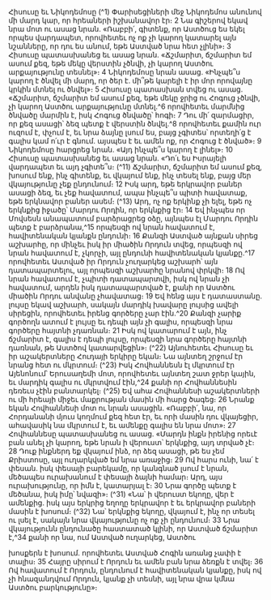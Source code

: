 
Հիսուսը եւ Նիկոդեմոսը
(^1) Փարիսեցիների մեջ Նիկոդեմոս անունով մի մարդ կար, որ հրեաների իշխանավոր էր։ 2 Նա գիշերով եկավ նրա մոտ
ու ասաց նրան. «Ռաբբի՛, գիտենք, որ Աստծուց ես եկել որպես վարդապետ, որովհետեւ ոչ ոք չի կարող կատարել այն
նշանները, որ դու ես անում, եթե Աստված նրա հետ չլինի»։ 3 Հիսուսը պատասխանեց եւ ասաց նրան. «Ճշմարիտ,
ճշմարիտ եմ ասում քեզ, եթե մեկը վերստին չծնվի, չի կարող Աստծու արքայությունը տեսնել»։ 4 Նիկոդեմոսը նրան
ասաց. «Ինչպե՞ս կարող է ծնվել մի մարդ, որ ծեր է. մի՞թե կարելի է իր մոր որովայնը կրկին մտնել ու ծնվել»։ 5 Հիսուսը
պատասխան տվեց ու ասաց. «Ճշմարիտ, ճշմարիտ եմ ասում քեզ, եթե մեկը ջրից ու Հոգուց չծնվի, չի կարող Աստծու
արքայությունը մտնել.^6 որովհետեւ մարմնից ծնվածը մարմին է, իսկ Հոգուց ծնվածը՝ հոգի։ 7 Դու մի՛ զարմացիր, որ քեզ
ասացի՝ ձեզ պետք է վերստին ծնվել.^8 որովհետեւ քամին ուր ուզում է, փչում է, եւ նրա ձայնը լսում ես, բայց չգիտես՝
որտեղի՛ց է գալիս կամ ո՛ւր է գնում. այսպես է եւ ամեն ոք, որ Հոգուց է ծնված»։ 9 Նիկոդեմոսը հարցրեց նրան. «Այդ
ինչպե՞ս կարող է լինել»։ 10 Հիսուսը պատասխանեց եւ ասաց նրան. «Դո՛ւ ես Իսրայելի վարդապետ եւ այդ չգիտե՞ս։
(^11) Ճշմարիտ, ճշմարիտ եմ ասում քեզ, խոսում ենք, ինչ գիտենք, եւ վկայում ենք, ինչ տեսել ենք, բայց մեր վկայությունը
չեք ընդունում։ 12 Իսկ արդ, եթե երկրավոր բաներ ասացի ձեզ, եւ չեք հավատում, ապա ինչպե՞ս պիտի հավատաք, եթե
երկնավոր բաներ ասեմ։
(^13) Արդ, ոչ ոք երկինք չի ելել, եթե ոչ երկնքից իջածը՝ Մարդու Որդին, որ երկնքից էր։ 14 Եվ ինչպես որ Մովսեսն
անապատում բարձրացրեց օձը, այնպես էլ Մարդու Որդին պետք է բարձրանա,^15 որպեսզի ով նրան հավատում է,
հավիտենական կյանքն ընդունի։ 16 Քանզի Աստված այնքան սիրեց աշխարհը, որ մինչեւ իսկ իր միածին Որդուն տվեց,
որպեսզի ով նրան հավատում է, չկորչի, այլ ընդունի հավիտենական կյանքը.^17 որովհետեւ Աստված իր Որդուն չուղարկեց
աշխարհ՝ այն դատապարտելու, այլ որպեսզի աշխարհը նրանով փրկվի։ 18 Ով նրան հավատում է, չպիտի
դատապարտվի, իսկ ով նրան չի հավատում, արդեն իսկ դատապարտված է, քանի որ Աստծու միածին Որդու անվանը
չհավատաց։ 19 Եվ հենց այս է դատաստանը. լույսը եկավ աշխարհ, սակայն մարդիկ խավարը լույսից ավելի սիրեցին,
որովհետեւ իրենց գործերը չար էին.^20 Քանզի չարիք գործողն ատում է լույսը եւ դեպի այն չի գալիս, որպեսզի նրա գործերը
հայտնի չդառնան։ 21 Իսկ ով կատարում է այն, ինչ ճշմարիտ է, գալիս է դեպի լույսը, որպեսզի նրա գործերը հայտնի
դառնան, թե Աստծով կատարվեցին»։
(^22) Այնուհետեւ Հիսուսը եւ իր աշակերտները Հուդայի երկիրը եկան։ Նա այնտեղ շրջում էր նրանց հետ ու մկրտում։
(^23) Իսկ Հովհաննեսն էլ մկրտում էր Այենոնում՝ Երուսաղեմի մոտ, որովհետեւ այնտեղ շատ ջրեր կային, եւ մարդիկ գալիս
ու մկրտվում էին,^24 քանի որ Հովհաննեսին դեռեւս չէին բանտարկել։
(^25) Եվ ահա Հովհաննեսի աշակերտների ու մի հրեայի միջեւ մաքրության մասին մի հարց ծագեց։ 26 Նրանք եկան
Հովհաննեսի մոտ ու նրան ասացին. «Ռաբբի՛, նա, որ Հորդանանի մյուս կողմում քեզ հետ էր, եւ որի մասին դու վկայեցիր,
ահավասիկ նա մկրտում է, եւ ամենքը գալիս են նրա մոտ»։ 27 Հովհաննեսը պատասխանեց ու ասաց. «Մարդն ինքն
իրենից որեւէ բան անել չի կարող, եթե նրան ի վերուստ՝ երկնքից, այդ տրված չէ։ 28 Դուք ինքներդ եք վկայում ինձ, որ ձեզ
ասացի, թե ես չեմ Քրիստոսը, այլ ուղարկված եմ նրա առաջից։ 29 Ով հարս ունի, նա՛ է փեսան. իսկ փեսայի բարեկամը,
որ կանգնած լսում է նրան, մեծապես ուրախանում է փեսայի ձայնի համար։ Արդ, այս ուրախությունը, որ իմն է,
կատարյալ է։ 30 Նրա գործը պետք է մեծանա, իսկ իմը՝ նվազի»։
(^31) «Նա՝ ի վերուստ եկողը, վեր է ամենքից. իսկ այս երկրից եղողը երկրավոր է եւ երկրավոր բաների մասին է խոսում։
(^32) Նա՝ երկնքից եկողը, վկայում է, ինչ որ տեսել ու լսել է, սակայն նրա վկայությունը ոչ ոք չի ընդունում։ 33 Նրա
վկայությունն ընդունածը հաստատած կլինի, որ Աստված ճշմարիտ է,^34 քանի որ նա, ում Աստված ուղարկեց, Աստծու


խոսքերն է խոսում. որովհետեւ Աստված Հոգին առանց չափի է տալիս։ 35 Հայրը սիրում է Որդուն եւ ամեն բան նրա ձեռքն
է տվել։ 36 Ով հավատում է Որդուն, ընդունում է հավիտենական կյանքը, իսկ ով չի հնազանդվում Որդուն, կյանք չի տեսնի,
այլ նրա վրա կմնա Աստծու բարկությունը»։
